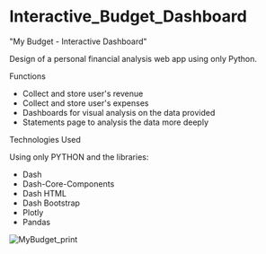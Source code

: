 # Interactive_Budget_Dashboard

"My Budget - Interactive Dashboard"

Design of a personal financial analysis web app using only Python.

Functions

- Collect and store user's revenue
- Collect and store user's expenses
- Dashboards for visual analysis on the data provided
- Statements page to analysis the data more deeply

Technologies Used

Using only PYTHON and the libraries:

- Dash
- Dash-Core-Components
- Dash HTML
- Dash Bootstrap
- Plotly
- Pandas

![MyBudget_print](https://user-images.githubusercontent.com/90803914/199863202-d124e84e-7c33-4eba-a063-50dc4932bb70.jpg)

